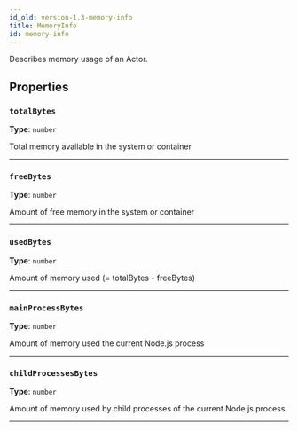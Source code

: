 ```yaml
---
id_old: version-1.3-memory-info
title: MemoryInfo
id: memory-info
---
```


<a name="memoryinfo"></a>

Describes memory usage of an Actor.

## Properties

### `totalBytes`

**Type**: `number`

Total memory available in the system or container

---

### `freeBytes`

**Type**: `number`

Amount of free memory in the system or container

---

### `usedBytes`

**Type**: `number`

Amount of memory used (= totalBytes - freeBytes)

---

### `mainProcessBytes`

**Type**: `number`

Amount of memory used the current Node.js process

---

### `childProcessesBytes`

**Type**: `number`

Amount of memory used by child processes of the current Node.js process

---
